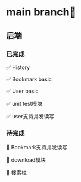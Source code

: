 # main branch:rocket:



## 后端

### 已完成
:white_check_mark:	History

:white_check_mark:	Bookmark basic

:white_check_mark:	User basic

:white_check_mark:    unit test模块

:white_check_mark:    user支持并发读写


### 待完成

:red_circle:	Bookmark支持并发读写

:red_circle:	download模块

:red_circle:	搜索栏


